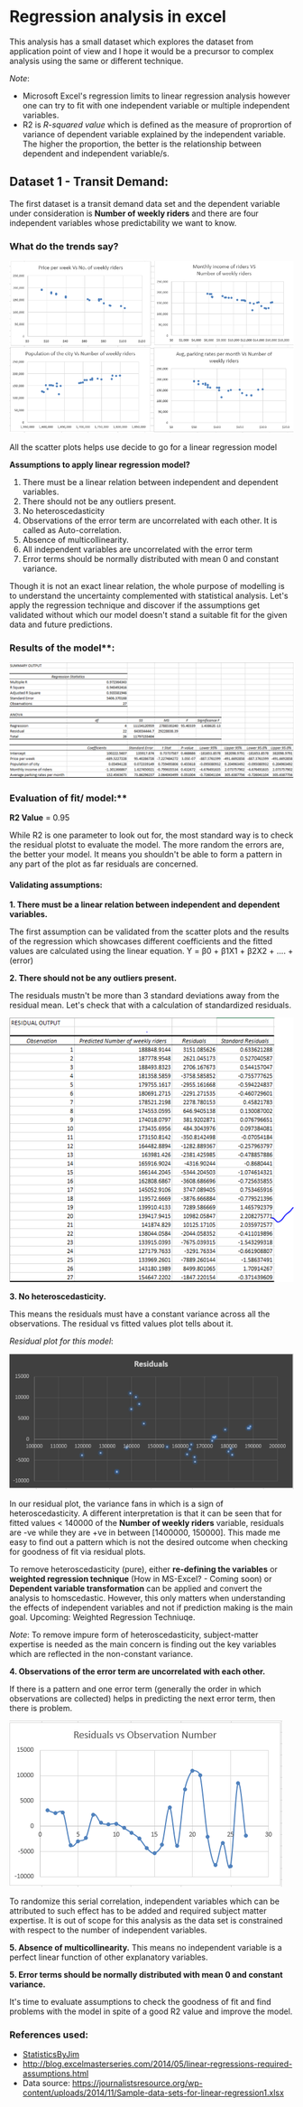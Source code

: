 # Regression analysis in excel
This analysis has a small dataset which explores the dataset from application point of view and I hope it would be a precursor to complex analysis using the same or different technique. 

*Note*:
* Microsoft Excel's regression limits to linear regression analysis however one can try to fit with one independent variable or multiple independent variables.
* R2 is *R-squared value* which is defined as the measure of proprortion of variance of dependent variable explained by the independent variable. The higher the proportion, the better is the relationship between dependent and independent variable/s.

## Dataset 1 - Transit Demand:
The first dataset is a transit demand data set and the dependent variable under consideration is **Number of weekly riders** and there are four independent variables whose predictability we want to know.

### What do the trends say?

![Relationship between the independent variables and the dependent variable](images/separate-trends-of-four-plots.PNG)

All the scatter plots helps use decide to go for a linear regression model

**Assumptions to apply linear regression model?**
1. There must be a linear relation between independent and dependent variables. 
2. There should not be any outliers present. 
3. No heteroscedasticity 
4. Observations of the error term are uncorrelated with each other. It is called as Auto-correlation.
5. Absence of multicollinearity.
6. All independent variables are uncorrelated with the error term
7. Error terms should be normally distributed with mean 0 and constant variance. 

Though it is not an exact linear relation, the whole purpose of modelling is to understand the uncertainty complemented with statistical analysis. Let's apply the regression technique and discover if the assumptions get validated without which our model doesn't stand a suitable fit for the given data and future predictions.

### Results of the model**:

![Results of regression - Transit demand](https://github.com/akshayreddykotha/regression-analysis-in-excel/blob/master/images/regression-ouput.PNG)

### Evaluation of fit/ model:**

**R2 Value** = 0.95

While R2 is one parameter to look out for, the most standard way is to check the residual plotst to evaluate the model. The more random the errors are, the better your model. It means you shouldn't be able to form a pattern in any part of the plot as far residuals are concerned.

#### Validating assumptions:
**1. There must be a linear relation between independent and dependent variables.**

The first assumption can be validated from the scatter plots and the results of the regression which showcases different coefficients and the fitted values are calculated using the linear equation. Y = β0 + β1X1 + β2X2 + .... + (error)

**2. There should not be any outliers present.**

The residuals mustn't be more than 3 standard deviations away from the residual mean. Let's check that with a calculation of standardized residuals.

![standardized residuals](https://github.com/akshayreddykotha/regression-analysis-in-excel/blob/master/images/standardized-residuals.PNG)

**3. No heteroscedasticity.**

This means the residuals must have a constant variance across all the observations. The residual vs fitted values plot tells about it.

*Residual plot for this model*:

![Residual plot - Transit demand](images/residual-output-transit-demand.PNG)

In our residual plot, the variance fans in which is a sign of heteroscedasticity. A different interpretation is that it can be seen that for fitted values < 140000 of the **Number of weekly riders** variable, residuals are -ve while they are +ve in between [1400000, 150000]. This made me easy to find out a pattern which is not the desired outcome when checking for goodness of fit via residual plots.

To remove heteroscedasticity (pure), either **re-defining the variables** or **weighted regression technique** (How in MS-Excel? - Coming soon) or **Dependent variable transformation** can be applied and convert the analysis to homscedastic. However, this only matters when understanding the effects of independent variables and not if prediction making is the main goal. Upcoming: Weighted Regression Techniuqe.

*Note*: To remove impure form of heteroscedasticity, subject-matter expertise is needed as the main concern is finding out the key variables which are reflected in the non-constant variance.

**4. Observations of the error term are uncorrelated with each other.**

If there is a pattern and one error term (generally the order in which observations are collected) helps in predicting the next error term, then there is problem.

![error-term-correlation](https://github.com/akshayreddykotha/regression-analysis-in-excel/blob/master/images/residual-vs-observation-order.PNG)

To randomize this serial correlation, independent variables which can be attributed to such effect has to be added and required subject matter expertise. It is out of scope for this analysis as the data set is constrained with respect to the number of independent variables.

**5. Absence of multicollinearity.**
This means no independent variable is a perfect linear function of other explanatory variables. 

**5. Error terms should be normally distributed with mean 0 and constant variance.** 

It's time to evaluate assumptions to check the goodness of fit and find problems with the model in spite of a good R2 value and improve the model.

### References used:
* [StatisticsByJim](http://statisticsbyjim.com)
* http://blog.excelmasterseries.com/2014/05/linear-regressions-required-assumptions.html
* Data source: https://journalistsresource.org/wp-content/uploads/2014/11/Sample-data-sets-for-linear-regression1.xlsx

